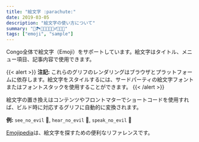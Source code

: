 ```yaml
---
title: "絵文字 :parachute:"
date: 2019-03-05
description: "絵文字の使い方について"
summary: "📖🏞️🧗🏽🐉🧙🏽‍♂️🧚🏽👸"
tags: ["emoji", "sample"]
---
```


Congo全体で絵文字（Emoji）をサポートしています。絵文字はタイトル、メニュー項目、記事内容で使用できます。

{{< alert >}}
**注記:** これらのグリフのレンダリングはブラウザとプラットフォームに依存します。絵文字をスタイルするには、サードパーティの絵文字フォントまたはフォントスタックを使用することができます。
{{< /alert >}}

絵文字の置き換えはコンテンツやフロントマターでショートコードを使用すれば、ビルド時に対応するグリフに自動的に変換されます。

**例:** `see_no_evil` :see_no_evil:, `hear_no_evil` :hear_no_evil:, `speak_no_evil` :speak_no_evil:

[Emojipedia](https://emojipedia.org/)は、絵文字を探すための便利なリファレンスです。
